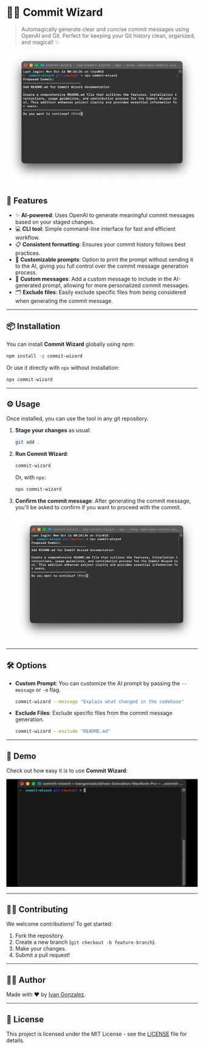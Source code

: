 # 🧙‍♂️ Commit Wizard

> Automagically generate clear and concise commit messages using OpenAI and Git. Perfect for keeping your Git history clean, organized, and magical! ✨

![Commit Wizard Screenshot](.github/screenshots/image.png)

## 🚀 Features

- ✨ **AI-powered**: Uses OpenAI to generate meaningful commit messages based on your staged changes.
- 💻 **CLI tool**: Simple command-line interface for fast and efficient workflow.
- 📋 **Consistent formatting**: Ensures your commit history follows best practices.
- 🎯 **Customizable prompts**: Option to print the prompt without sending it to the AI, giving you full control over the commit message generation process.
- 📝 **Custom messages**: Add a custom message to include in the AI-generated prompt, allowing for more personalized commit messages.
- 🗂 **Exclude files**: Easily exclude specific files from being considered when generating the commit message.

---

## 📦 Installation

You can install **Commit Wizard** globally using npm:

```bash
npm install -g commit-wizard
```

Or use it directly with `npx` without installation:

```bash
npx commit-wizard
```

---

## ⚙️ Usage

Once installed, you can use the tool in any git repository.

1. **Stage your changes** as usual:

   ```bash
   git add .
   ```

2. **Run Commit Wizard**:

   ```bash
   commit-wizard
   ```

   Or, with `npx`:

   ```bash
   npx commit-wizard
   ```

3. **Confirm the commit message**:
   After generating the commit message, you'll be asked to confirm if you want to proceed with the commit.

   ![Commit Wizard Screenshot](.github/screenshots/image.png)

---

## 🛠️ Options

- **Custom Prompt**: You can customize the AI prompt by passing the `--message` or `-m` flag.

  ```bash
  commit-wizard --message "Explain what changed in the codebase"
  ```

- **Exclude Files**: Exclude specific files from the commit message generation.

  ```bash
  commit-wizard --exclude "README.md"
  ```

---

## 📸 Demo

Check out how easy it is to use **Commit Wizard**:

![Commit Wizard Demo](.github/screenshots/demo.gif)

---

## 🧑‍💻 Contributing

We welcome contributions! To get started:

1. Fork the repository.
2. Create a new branch (`git checkout -b feature-branch`).
3. Make your changes.
4. Submit a pull request!

---

## 👩‍🚀 Author

Made with ❤️ by [Ivan Gonzalez](https://github.com/ivangonzalezg).

---

## 📄 License

This project is licensed under the MIT License - see the [LICENSE](./LICENSE) file for details.

